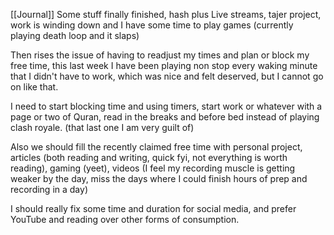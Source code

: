 [[Journal]]
Some stuff finally finished, hash plus Live streams, tajer project, work is winding down and I have some time to play games (currently playing death loop and it slaps)

Then rises the issue of having to readjust my times and plan or block my free time, this last week I have been playing non stop every waking minute that I didn't have to work, which was nice and felt deserved, but I cannot go on like that.

I need to start blocking time and using timers, start work or whatever with a page or two of Quran, read in the breaks and before bed instead of playing clash royale. (that last one I am very guilt of)

Also we should fill the recently claimed free time with personal project, articles (both reading and writing, quick fyi, not everything is worth reading), gaming (yeet), videos (I feel my recording muscle is getting weaker by the day, miss the days where I could finish hours of prep and recording in a day)

I should really fix some time and duration for social media, and prefer YouTube and reading over other forms of consumption.